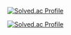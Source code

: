 [![Solved.ac Profile](http://mazassumnida.wtf/api/v2/generate_badge?boj=ddddewang)](https://solved.ac/ddddewang/)

[![Solved.ac Profile](http://mazassumnida.wtf/api/v2/generate_badge?boj=ddddewang1)](https://solved.ac/ddddewang1/)

